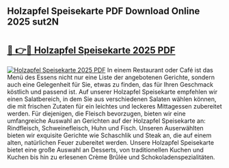 ## Holzapfel Speisekarte PDF Download Online 2025 sut2N

# <h2><a href="http://gcah9u.nevu.top/?p=Holzapfel+Speisekarte">🔗 👉🔴 Holzapfel Speisekarte 2025 PDF</a></h2>

[![Holzapfel Speisekarte 2025 PDF](https://i.imgur.com/dBaPXMq.png)](http://gcah9u.nevu.top/?p=Holzapfel+Speisekarte)
In einem Restaurant oder Café ist das Menü des Essens nicht nur eine Liste der angebotenen Gerichte, sondern auch eine Gelegenheit für Sie, etwas zu finden, das für Ihren Geschmack köstlich und passend ist. Auf unserer Holzapfel Speisekarte empfehlen wir einen Salatbereich, in dem Sie aus verschiedenen Salaten wählen können, die mit frischen Zutaten für ein leichtes und leckeres Mittagessen zubereitet werden. Für diejenigen, die Fleisch bevorzugen, bieten wir eine umfangreiche Auswahl an Gerichten auf der Holzapfel Speisekarte an: Rindfleisch, Schweinefleisch, Huhn und Fisch. Unseren Auserwählten bieten wir exquisite Gerichte wie Schaschlik und Steak an, die auf einem alten, natürlichen Feuer zubereitet werden. Unsere Holzapfel Speisekarte bietet eine große Auswahl an Desserts, von traditionellen Kuchen und Kuchen bis hin zu erlesenen Crème Brûlée und Schokoladenspezialitäten.
